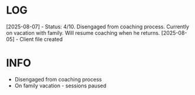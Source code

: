 # LOG
[2025-08-07] - Status: 4/10. Disengaged from coaching process. Currently on vacation with family. Will resume coaching when he returns.
[2025-08-05] - Client file created

# INFO
- Disengaged from coaching process
- On family vacation - sessions paused
